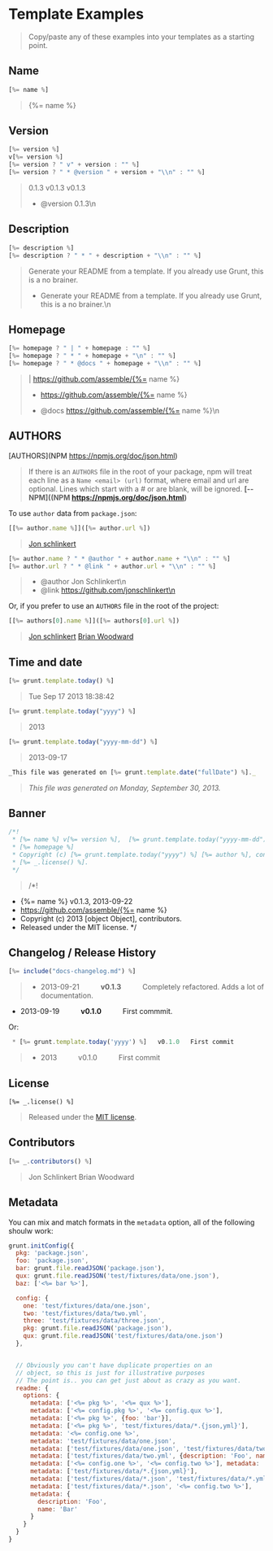 # Template Examples

> Copy/paste any of these examples into your templates as a starting point.


## Name

```js
[%= name %]
```
> {%= name %}


## Version

```js
[%= version %]
v[%= version %]
[%= version ? " v" + version : "" %]
[%= version ? " * @version " + version + "\\n" : "" %]
```
> 0.1.3
> v0.1.3
> v0.1.3
> * @version 0.1.3\n

## Description

```js
[%= description %]
[%= description ? " * " + description + "\\n" : "" %]
```
> Generate your README from a template. If you already use Grunt, this is a no brainer.
> * Generate your README from a template. If you already use Grunt, this is a no brainer.\n



## Homepage

```js
[%= homepage ? " | " + homepage : "" %]
[%= homepage ? " * " + homepage + "\n" : "" %]
[%= homepage ? " * @docs " + homepage + "\\n" : "" %]
```
>  | https://github.com/assemble/{%= name %}
> * https://github.com/assemble/{%= name %}
>
>  * @docs https://github.com/assemble/{%= name %}\n



## AUTHORS

[AUTHORS](NPM https://npmjs.org/doc/json.html)

> If there is an `AUTHORS` file in the root of your package, npm will treat each line as a `Name <email> (url)` format, where email and url are optional. Lines which start with a # or are blank, will be ignored. **[-- NPM]((NPM https://npmjs.org/doc/json.html)**

To use `author` data from `package.json`:

```js
[[%= author.name %]]([%= author.url %])
```
> [Jon schlinkert](http://github.com/jonschlinkert)

```js
[%= author.name ? " * @author " + author.name + "\\n" : "" %]
[%= author.url ? " * @link " + author.url + "\\n" : "" %]
```
>  * @author Jon Schlinkert\n
>  * @link https://github.com/jonschlinkert\n

Or, if you prefer to use an `AUTHORS` file in the root of the project:

```js
[[%= authors[0].name %]]([%= authors[0].url %])
```
> [Jon schlinkert](http://github.com/jonschlinkert)
> [Brian Woodward](http://github.com/doowb)


## Time and date

```js
[%= grunt.template.today() %]
```
> Tue Sep 17 2013 18:38:42

```js
[%= grunt.template.today("yyyy") %]
```
> 2013

```js
[%= grunt.template.today("yyyy-mm-dd") %]
```
> 2013-09-17

```js
_This file was generated on [%= grunt.template.date("fullDate") %]._
```
> _This file was generated on Monday, September 30, 2013._


## Banner

```js
/*!
 * [%= name %] v[%= version %],  [%= grunt.template.today("yyyy-mm-dd") %]
 * [%= homepage %]
 * Copyright (c) [%= grunt.template.today("yyyy") %] [%= author %], contributors.
 * [%= _.license() %].
 */
```

> /*!
 * {%= name %} v0.1.3,  2013-09-22
 * https://github.com/assemble/{%= name %}
 * Copyright (c) 2013 [object Object], contributors.
 * Released under the MIT license.
 */

## Changelog / Release History

```js
[%= include("docs-changelog.md") %]
```

> * 2013-09-21   **v0.1.3**   Completely refactored. Adds a lot of documentation.
 * 2013-09-19   **v0.1.0**   First commmit.


Or:

```js
 * [%= grunt.template.today('yyyy') %]   v0.1.0   First commit
```
> * 2013   v0.1.0   First commit



## License

```
[%= _.license() %]
```
> Released under the [MIT license](./LICENSE-MIT).



## Contributors

```js
[%= _.contributors() %]
```
> Jon Schlinkert
> Brian Woodward


## Metadata

You can mix and match formats in the `metadata` option, all of the following shoulw work:

```js
grunt.initConfig({
  pkg: 'package.json',
  foo: 'package.json',
  bar: grunt.file.readJSON('package.json'),
  qux: grunt.file.readJSON('test/fixtures/data/one.json'),
  baz: ['<%= bar %>'],

  config: {
    one: 'test/fixtures/data/one.json',
    two: 'test/fixtures/data/two.yml',
    three: 'test/fixtures/data/three.json',
    pkg: grunt.file.readJSON('package.json'),
    qux: grunt.file.readJSON('test/fixtures/data/one.json')
  },


  // Obviously you can't have duplicate properties on an
  // object, so this is just for illustrative purposes
  // The point is.. you can get just about as crazy as you want.
  readme: {
    options: {
      metadata: ['<%= pkg %>', '<%= qux %>'],
      metadata: ['<%= config.pkg %>', '<%= config.qux %>'],
      metadata: ['<%= pkg %>', {foo: 'bar'}],
      metadata: ['<%= pkg %>', 'test/fixtures/data/*.{json,yml}'],
      metadata: '<%= config.one %>',
      metadata: 'test/fixtures/data/one.json',
      metadata: ['test/fixtures/data/one.json', 'test/fixtures/data/two.yml'],
      metadata: ['test/fixtures/data/two.yml', {description: 'Foo', name: 'Bar'}, '<%= pkg %>', 'test/fixtures/data/*.json', {alpha: 1, beta: 2 }, {kappa: 3, gamma: 4 }, {zed: {orange: 5, apple: 6 } }, '<%= config.one %>', {name: 'New'}, {quux: '<%= qux %>'}, ['one', {pkg: '<%= config.pkg %>'}, 'three'], {arr: ['one', 'two', 'three']}],
      metadata: ['<%= config.one %>', '<%= config.two %>'], metadata: 'test/fixtures/data/*.{json,yml}',
      metadata: ['test/fixtures/data/*.{json,yml}'],
      metadata: ['test/fixtures/data/*.json', 'test/fixtures/data/*.yml'],
      metadata: ['test/fixtures/data/*.json', '<%= config.two %>'],
      metadata: {
        description: 'Foo',
        name: 'Bar'
      }
    }
  }
}
```